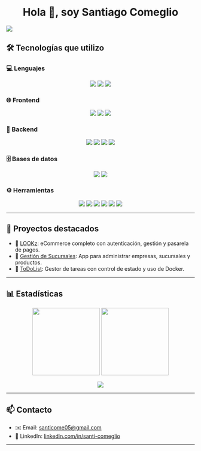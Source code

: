 <h1 align="center">Hola 👋, soy <strong>Santiago Comeglio</strong></h1>
<img src="https://user-images.githubusercontent.com/73097560/115834477-dbab4500-a447-11eb-908a-139a6edaec5c.gif"><br>

## 🛠️ Tecnologías que utilizo

### 💻 Lenguajes

<p align="center">
  <img src="https://img.shields.io/badge/Java-ED8B00?style=for-the-badge&logo=java&logoColor=white" />
  <img src="https://img.shields.io/badge/JavaScript-F7DF1E?style=for-the-badge&logo=javascript&logoColor=black" />
  <img src="https://img.shields.io/badge/TypeScript-3178C6?style=for-the-badge&logo=typescript&logoColor=white" />
</p>

### 🌐 Frontend

<p align="center">
  <img src="https://img.shields.io/badge/React-20232A?style=for-the-badge&logo=react&logoColor=61DAFB" />
  <img src="https://img.shields.io/badge/HTML5-E34F26?style=for-the-badge&logo=html5&logoColor=white" />
  <img src="https://img.shields.io/badge/CSS3-1572B6?style=for-the-badge&logo=css3&logoColor=white" />
</p>

### 🧰 Backend

<p align="center">
  <img src="https://img.shields.io/badge/Spring Boot-6DB33F?style=for-the-badge&logo=springboot&logoColor=white" />
  <img src="https://img.shields.io/badge/Spring Security-6DB33F?style=for-the-badge&logo=springsecurity&logoColor=white" />
  <img src="https://img.shields.io/badge/Node.js-339933?style=for-the-badge&logo=node.js&logoColor=white" />
  <img src="https://img.shields.io/badge/Express.js-000000?style=for-the-badge&logo=express&logoColor=white" />
</p>

### 🗄️ Bases de datos

<p align="center">
  <img src="https://img.shields.io/badge/MySQL-00758F?style=for-the-badge&logo=mysql&logoColor=white" />
  <img src="https://img.shields.io/badge/MongoDB-47A248?style=for-the-badge&logo=mongodb&logoColor=white" />
</p>

### ⚙️ Herramientas

<p align="center">
  <img src="https://img.shields.io/badge/Git-F05032?style=for-the-badge&logo=git&logoColor=white" />
  <img src="https://img.shields.io/badge/GitHub-181717?style=for-the-badge&logo=github&logoColor=white" />
  <img src="https://img.shields.io/badge/Docker-2496ED?style=for-the-badge&logo=docker&logoColor=white" />
  <img src="https://img.shields.io/badge/VS Code-007ACC?style=for-the-badge&logo=visualstudiocode&logoColor=white" />
  <img src="https://img.shields.io/badge/IntelliJ IDEA-000000?style=for-the-badge&logo=intellijidea&logoColor=white" />
  <img src="https://img.shields.io/badge/Postman-FF6C37?style=for-the-badge&logo=postman&logoColor=white" />
</p>

---

## 🚀 Proyectos destacados

- 🔗 [LOOKz](https://github.com/Santiago91218/Frontend-Ecommerse.git): eCommerce completo con autenticación, gestión y pasarela de pagos.
- 🔗 [Gestión de Sucursales](https://github.com/Santiago91218/Frontend-GestionSucursales.git): App para administrar empresas, sucursales y productos.
- 🔗 [ToDoList](https://github.com/Santiago91218/Frontend-ToDoList.git): Gestor de tareas con control de estado y uso de Docker.

---

## 📊 Estadísticas

<p align="center">
  <img src="https://github-readme-stats.vercel.app/api?username=Santiago91218&show_icons=true&theme=dracula" height="180" />
  <img src="https://github-readme-stats.vercel.app/api/top-langs/?username=Santiago91218&layout=compact&theme=dracula" height="180" />
</p>

<p align="center">
  <img src="https://github-readme-streak-stats.herokuapp.com/?user=Santiago91218&theme=dracula" />
</p>

---

## 📫 Contacto

- ✉️ Email: santicome05@gmail.com
- 💼 LinkedIn: [linkedin.com/in/santi-comeglio](https://www.linkedin.com/in/santi-comeglio-935539306/)

---
